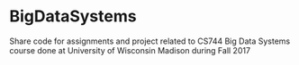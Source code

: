 # BigDataSystems
Share code for assignments and project related to CS744 Big Data Systems course done at University of Wisconsin Madison during Fall 2017
